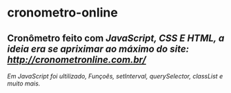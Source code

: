# cronometro-online
## Cronômetro feito com <i>JavaScript, CSS E HTML, <i/> a ideia era se apriximar ao máximo do site: http://cronometronline.com.br/

Em JavaScript foi ultilizado, Funçoês, setInterval, querySelector, classList e muito mais.
